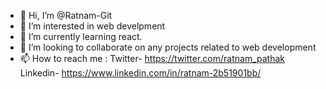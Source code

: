 - 👋 Hi, I’m @Ratnam-Git
- 👀 I’m interested in web develpment
- 🌱 I’m currently learning react.
- 💞️ I’m looking to collaborate on any projects related to web development
- 📫 How to reach me :
            Twitter- https://twitter.com/ratnam_pathak
            Linkedin- https://www.linkedin.com/in/ratnam-2b51901bb/


<!---
Ratnam-Git/Ratnam-Git is a ✨ special ✨ repository because its `README.md` (this file) appears on your GitHub profile.
You can click the Preview link to take a look at your changes.
--->
